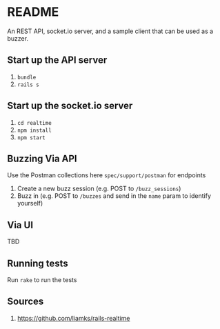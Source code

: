 # README

An REST API, socket.io server, and a sample client that can be used as a buzzer.

## Start up the API server

1. `bundle`
2. `rails s`

## Start up the socket.io server

1. `cd realtime`
2. `npm install`
3. `npm start`

## Buzzing Via API

Use the Postman collections here `spec/support/postman` for endpoints

1. Create a new buzz session (e.g. POST to `/buzz_sessions`)
2. Buzz in (e.g. POST to `/buzzes` and send in the `name` param to identify yourself)

## Via UI

TBD

## Running tests

Run `rake` to run the tests

## Sources

1. https://github.com/liamks/rails-realtime
